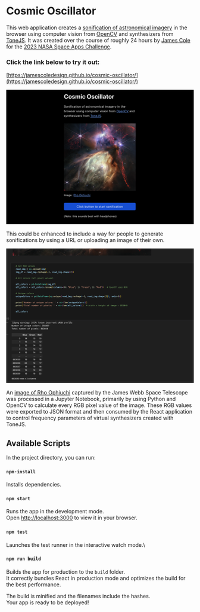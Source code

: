 # Cosmic Oscillator

This web application creates a [sonification of astronomical imagery](https://science.nasa.gov/mission/hubble/multimedia/sonifications) in the browser using computer vision from [OpenCV](https://opencv.org/) and synthesizers from [ToneJS](https://tonejs.github.io/). It was created over the course of roughly 24 hours by [James Cole](https://www.linkedin.com/in/jcoledesign/) for the [2023 NASA Space Apps Challenge](https://www.spaceappschallenge.org/2023/find-a-team/oscillate/?tab=project).

### Click the link below to try it out:  
[https://jamescoledesign.github.io/cosmic-oscillator/](https://jamescoledesign.github.io/cosmic-oscillator/)  

![Cosmic Oscillator User Interface](./src/images/co-screenshot.png)

This could be enhanced to include a way for people to generate sonifications by using a URL or uploading an image of their own. 

![Analyzing image data](./src/images/pixels.png)

An [image of Rho Ophiuchi](https://webbtelescope.org/contents/media/images/2023/128/01H449193V5Q4Q6GFBKXAZ3S03) captured by the James Webb Space Telescope was processed in a Jupyter Notebook, primarily by using Python and OpenCV to calculate every RGB pixel value of the image. These RGB values were exported to JSON format and then consumed by the React application to control frequency parameters of virtual synthesizers created with ToneJS.

## Available Scripts

In the project directory, you can run:

#### `npm-install`

Installs dependencies.

#### `npm start`

Runs the app in the development mode.\
Open [http://localhost:3000](http://localhost:3000) to view it in your browser.

#### `npm test`

Launches the test runner in the interactive watch mode.\

#### `npm run build`

Builds the app for production to the `build` folder.\
It correctly bundles React in production mode and optimizes the build for the best performance.

The build is minified and the filenames include the hashes.\
Your app is ready to be deployed!